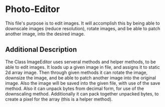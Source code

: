 # Photo-Editor
This file's purpose is to edit images. It will accomplish this by being able to downscale images (reduce resolution), rotate images, and be able to patch another image, into the desired image. 

## Additional Description
The Class ImageEditor uses serveral methods and helper methods, to be able to edit images. It loads up a given image in file, and assigns it to static 2d array image. Then through given methods it can rotate the image, downsize the image, and be able to patch another image into the original image. Also the image will be saved into the given file, with use of the save method. Also it can unpack bytes from decimal form, for use of the downscaling method. Additionally it can pack together unpacked bytes, to create a pixel for the array (this is a helper method).
